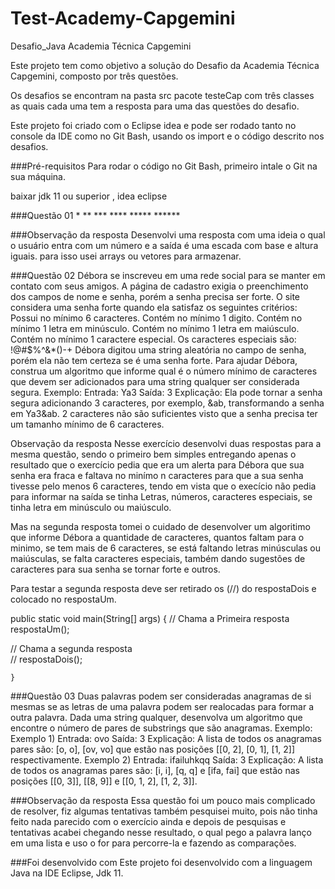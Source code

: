 # Test-Academy-Capgemini

Desafio_Java Academia Técnica Capgemini

Este projeto tem como objetivo a solução do Desafio da Academia Técnica Capgemini, composto por três questões.

Os desafios se encontram na pasta src pacote testeCap com três classes as quais cada uma tem a resposta
para uma das questões do desafio.

Este projeto foi criado com o Eclipse idea e pode ser rodado tanto no console da IDE como no Git Bash, usando os import e o código descrito nos desafios.

###Pré-requisitos
Para rodar o código no Git Bash, primeiro intale o Git na sua máquina.

baixar jdk 11 ou superior , idea eclipse

###Questão 01
               *
            **
          ***
        ****
      *****
    ******

###Observação da resposta
Desenvolvi uma resposta com uma ideia o qual o usuário entra com um número e a saída é uma escada com base e altura iguais. para isso usei arrays ou vetores para armazenar.

###Questão 02
Débora se inscreveu em uma rede social para se manter em contato com seus amigos. A página de cadastro exigia o preenchimento dos campos de nome e senha, porém a senha precisa ser forte. O site considera uma senha forte quando ela satisfaz os seguintes critérios: Possui no mínimo 6 caracteres. Contém no mínimo 1 digito. Contém no mínimo 1 letra em minúsculo. Contém no mínimo 1 letra em maiúsculo. Contém no mínimo 1 caractere especial. Os caracteres especiais são: !@#$%^&*()-+ Débora digitou uma string aleatória no campo de senha, porém ela não tem certeza se é uma senha forte. Para ajudar Débora, construa um algoritmo que informe qual é o número mínimo de caracteres que devem ser adicionados para uma string qualquer ser considerada segura. Exemplo: Entrada: Ya3 Saída: 3 Explicação: Ela pode tornar a senha segura adicionando 3 caracteres, por exemplo, &ab, transformando a senha em Ya3&ab. 2 caracteres não são suficientes visto que a senha precisa ter um tamanho mínimo de 6 caracteres.

Observação da resposta
Nesse exercício desenvolvi duas respostas para a mesma questão, sendo o primeiro bem simples entregando apenas o resultado que o exercício pedia que era um alerta para Débora que sua senha era fraca e faltava no minímo n caracteres para que a sua senha tivesse pelo menos 6 caracteres, tendo em vista que o execício não pedia para informar na saída se tinha Letras, números, caracteres especiais, se tinha letra em minúsculo ou maiúsculo.

Mas na segunda resposta tomei o cuidado de desenvolver um algoritimo que informe Débora a quantidade de caracteres, quantos faltam para o minimo, se tem mais de 6 caracteres, se está faltando letras minúsculas ou maiúsculas, se falta caracteres especiais, também dando sugestões de caracteres para sua senha se tornar forte e outros.

Para testar a segunda resposta deve ser retirado os (//) do respostaDois e colocado no respostaUm.

public static void main(String[] args) {
//      Chama a Primeira resposta		
		respostaUm();

//      Chama a segunda resposta		
	//	respostaDois();
			
	}

###Questão 03
Duas palavras podem ser consideradas anagramas de si mesmas se as letras de uma palavra podem ser realocadas para formar a outra palavra. Dada uma string qualquer, desenvolva um algoritmo que encontre o número de pares de substrings que são anagramas. Exemplo: Exemplo 1) Entrada: ovo Saída: 3 Explicação: A lista de todos os anagramas pares são: [o, o], [ov, vo] que estão nas posições [[0, 2], [0, 1], [1, 2]] respectivamente. Exemplo 2) Entrada: ifailuhkqq Saída: 3 Explicação: A lista de todos os anagramas pares são: [i, i], [q, q] e [ifa, fai] que estão nas posições [[0, 3]], [[8, 9]] e [[0, 1, 2], [1, 2, 3]].

###Observação da resposta
Essa questão foi um pouco mais complicado de resolver, fiz algumas tentativas também pesquisei muito, pois não tinha feito nada parecido com o exercício ainda e depois de pesquisas e tentativas acabei chegando nesse resultado, o qual pego a palavra lanço em uma lista e uso o for para percorre-la e fazendo as comparações.

###Foi desenvolvido com
Este projeto foi desenvolvido com a linguagem Java na IDE Eclipse, Jdk 11.















